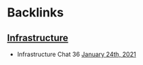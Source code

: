 
# Backlinks
## [Infrastructure](<Infrastructure.md>)
- Infrastructure Chat 36 [January 24th, 2021](<January 24th, 2021.md>)

